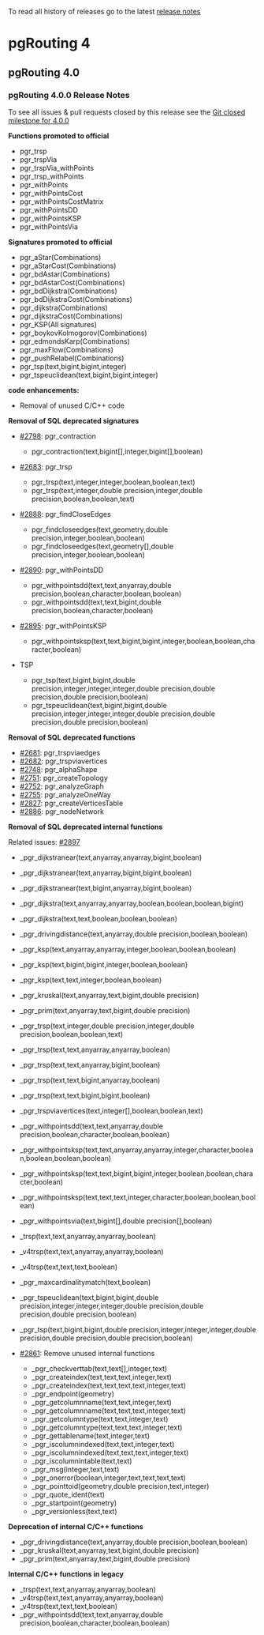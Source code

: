 To read all history of releases go to the latest [release notes](https://docs.pgrouting.org/latest/en/release_notes.html)

# pgRouting 4


## pgRouting 4.0



### pgRouting 4.0.0 Release Notes

To see all issues & pull requests closed by this release see the [Git closed
milestone for 4.0.0
](https://github.com/pgRouting/pgrouting/issues?utf8=%E2%9C%93&q=milestone%3A%22Release%204.0.0%22)

**Functions promoted to official**

* pgr_trsp
* pgr_trspVia
* pgr_trspVia_withPoints
* pgr_trsp_withPoints
* pgr_withPoints
* pgr_withPointsCost
* pgr_withPointsCostMatrix
* pgr_withPointsDD
* pgr_withPointsKSP
* pgr_withPointsVia

**Signatures promoted to official**

* pgr_aStar(Combinations)
* pgr_aStarCost(Combinations)
* pgr_bdAstar(Combinations)
* pgr_bdAstarCost(Combinations)
* pgr_bdDijkstra(Combinations)
* pgr_bdDijkstraCost(Combinations)
* pgr_dijkstra(Combinations)
* pgr_dijkstraCost(Combinations)
* pgr_KSP(All signatures)
* pgr_boykovKolmogorov(Combinations)
* pgr_edmondsKarp(Combinations)
* pgr_maxFlow(Combinations)
* pgr_pushRelabel(Combinations)
* pgr_tsp(text,bigint,bigint,integer)
* pgr_tspeuclidean(text,bigint,bigint,integer)

**code enhancements:**

* Removal of unused C/C++ code

**Removal of SQL deprecated signatures**

* [#2798](https://github.com/pgRouting/pgrouting/issues/2798):
  pgr_contraction

  * pgr_contraction(text,bigint[],integer,bigint[],boolean)

* [#2683](https://github.com/pgRouting/pgrouting/issues/2683): pgr_trsp

  * pgr_trsp(text,integer,integer,boolean,boolean,text)
  * pgr_trsp(text,integer,double precision,integer,double precision,boolean,boolean,text)

* [#2888](https://github.com/pgRouting/pgrouting/issues/2888):
  pgr_findCloseEdges

  * pgr_findcloseedges(text,geometry,double precision,integer,boolean,boolean)
  * pgr_findcloseedges(text,geometry[],double precision,integer,boolean,boolean)

* [#2890](https://github.com/pgRouting/pgrouting/issues/2890):
  pgr_withPointsDD

  * pgr_withpointsdd(text,text,anyarray,double precision,boolean,character,boolean,boolean)
  * pgr_withpointsdd(text,text,bigint,double precision,boolean,character,boolean)

* [#2895](https://github.com/pgRouting/pgrouting/issues/2895):
  pgr_withPointsKSP

  * pgr_withpointsksp(text,text,bigint,bigint,integer,boolean,boolean,character,boolean)

* TSP

  * pgr_tsp(text,bigint,bigint,double precision,integer,integer,integer,double precision,double precision,double precision,boolean)
  * pgr_tspeuclidean(text,bigint,bigint,double precision,integer,integer,integer,double precision,double precision,double precision,boolean)

**Removal of SQL deprecated functions**

* [#2681](https://github.com/pgRouting/pgrouting/issues/2681):
  pgr_trspviaedges
* [#2682](https://github.com/pgRouting/pgrouting/issues/2682):
  pgr_trspviavertices
* [#2748](https://github.com/pgRouting/pgrouting/issues/2748):
  pgr_alphaShape
* [#2751](https://github.com/pgRouting/pgrouting/issues/2851):
  pgr_createTopology
* [#2752](https://github.com/pgRouting/pgrouting/issues/2752):
  pgr_analyzeGraph
* [#2755](https://github.com/pgRouting/pgrouting/issues/2755):
  pgr_analyzeOneWay
* [#2827](https://github.com/pgRouting/pgrouting/issues/2827):
  pgr_createVerticesTable
* [#2886](https://github.com/pgRouting/pgrouting/issues/2886):
  pgr_nodeNetwork

**Removal of SQL deprecated internal functions**

Related issues: [#2897](https://github.com/pgRouting/pgrouting/issues/2897)

* _pgr_dijkstranear(text,anyarray,anyarray,bigint,boolean)
* _pgr_dijkstranear(text,anyarray,bigint,bigint,boolean)
* _pgr_dijkstranear(text,bigint,anyarray,bigint,boolean)
* _pgr_dijkstra(text,anyarray,anyarray,boolean,boolean,boolean,bigint)
* _pgr_dijkstra(text,text,boolean,boolean,boolean)
* _pgr_drivingdistance(text,anyarray,double precision,boolean,boolean)
* _pgr_ksp(text,anyarray,anyarray,integer,boolean,boolean,boolean)
* _pgr_ksp(text,bigint,bigint,integer,boolean,boolean)
* _pgr_ksp(text,text,integer,boolean,boolean)
* _pgr_kruskal(text,anyarray,text,bigint,double precision)
* _pgr_prim(text,anyarray,text,bigint,double precision)
* _pgr_trsp(text,integer,double precision,integer,double precision,boolean,boolean,text)
* _pgr_trsp(text,text,anyarray,anyarray,boolean)
* _pgr_trsp(text,text,anyarray,bigint,boolean)
* _pgr_trsp(text,text,bigint,anyarray,boolean)
* _pgr_trsp(text,text,bigint,bigint,boolean)
* _pgr_trspviavertices(text,integer[],boolean,boolean,text)
* _pgr_withpointsdd(text,text,anyarray,double precision,boolean,character,boolean,boolean)
* _pgr_withpointsksp(text,text,anyarray,anyarray,integer,character,boolean,boolean,boolean,boolean)
* _pgr_withpointsksp(text,text,bigint,bigint,integer,boolean,boolean,character,boolean)
* _pgr_withpointsksp(text,text,text,integer,character,boolean,boolean,boolean)
* _pgr_withpointsvia(text,bigint[],double precision[],boolean)
* _trsp(text,text,anyarray,anyarray,boolean)
* _v4trsp(text,text,anyarray,anyarray,boolean)
* _v4trsp(text,text,text,boolean)
* _pgr_maxcardinalitymatch(text,boolean)
* _pgr_tspeuclidean(text,bigint,bigint,double precision,integer,integer,integer,double precision,double precision,double precision,boolean)
* _pgr_tsp(text,bigint,bigint,double precision,integer,integer,integer,double precision,double precision,double precision,boolean)


* [#2861](https://github.com/pgRouting/pgrouting/issues/2861):
  Remove unused internal functions

  - _pgr_checkverttab(text,text[],integer,text)
  - _pgr_createindex(text,text,text,integer,text)
  - _pgr_createindex(text,text,text,text,integer,text)
  - _pgr_endpoint(geometry)
  - _pgr_getcolumnname(text,text,integer,text)
  - _pgr_getcolumnname(text,text,text,integer,text)
  - _pgr_getcolumntype(text,text,integer,text)
  - _pgr_getcolumntype(text,text,text,integer,text)
  - _pgr_gettablename(text,integer,text)
  - _pgr_iscolumnindexed(text,text,integer,text)
  - _pgr_iscolumnindexed(text,text,text,integer,text)
  - _pgr_iscolumnintable(text,text)
  - _pgr_msg(integer,text,text)
  - _pgr_onerror(boolean,integer,text,text,text,text)
  - _pgr_pointtoid(geometry,double precision,text,integer)
  - _pgr_quote_ident(text)
  - _pgr_startpoint(geometry)
  - _pgr_versionless(text,text)


**Deprecation of internal C/C++ functions**

* _pgr_drivingdistance(text,anyarray,double precision,boolean,boolean)
* _pgr_kruskal(text,anyarray,text,bigint,double precision)
* _pgr_prim(text,anyarray,text,bigint,double precision)

**Internal C/C++ functions in legacy**

* _trsp(text,text,anyarray,anyarray,boolean)
* _v4trsp(text,text,anyarray,anyarray,boolean)
* _v4trsp(text,text,text,boolean)
* _pgr_withpointsdd(text,text,anyarray,double precision,boolean,character,boolean,boolean)

</details>
